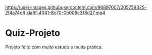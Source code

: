 

https://user-images.githubusercontent.com/96897007/205759325-2f4a74d6-da6f-4041-8c70-0b006c318d27.mp4

# Quiz-Projeto

Projeto feito com muito estudo e muita prática.
